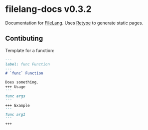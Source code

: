 # filelang-docs v0.3.2
Documentation for [FileLang](https://github.com/Camroku/filelang-docs). Uses [Retype](https://retype.com) to generate static pages.

## Contibuting
Template for a function:
````md
---
label: func Function
---
# `func` Function

Does something.
+++ Usage
```
func args
```
+++ Example
```
func arg1
```
+++
````